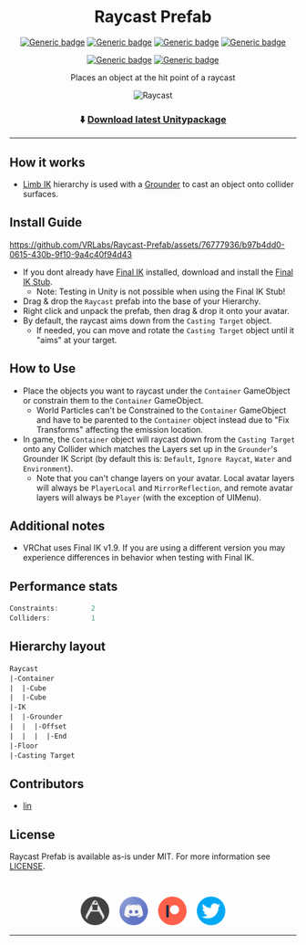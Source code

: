 <div align="center">

# Raycast Prefab

[![Generic badge](https://img.shields.io/github/downloads/VRLabs/Raycast-Prefab/total?label=Downloads)](https://github.com/VRLabs/Raycast-Prefab/releases/latest)
[![Generic badge](https://img.shields.io/badge/License-MIT-informational.svg)](https://github.com/VRLabs/Raycast-Prefab/blob/main/LICENSE)
[![Generic badge](https://img.shields.io/badge/Unity-2019.4.31f1-lightblue.svg)](https://unity3d.com/unity/whats-new/2019.4.31)
[![Generic badge](https://img.shields.io/badge/SDK-AvatarSDK3-lightblue.svg)](https://vrchat.com/home/download)

[![Generic badge](https://img.shields.io/discord/706913824607043605?color=%237289da&label=DISCORD&logo=Discord&style=for-the-badge)](https://discord.vrlabs.dev/)
[![Generic badge](https://img.shields.io/endpoint.svg?url=https%3A%2F%2Fshieldsio-patreon.vercel.app%2Fapi%3Fusername%3Dvrlabs%26type%3Dpatrons&style=for-the-badge)](https://patreon.vrlabs.dev/)

Places an object at the hit point of a raycast

![Raycast](https://github.com/VRLabs/Raycast-Prefab/assets/76777936/e06c6089-c2f2-49b2-8339-80ffe8642423)


### ⬇️ [Download latest Unitypackage](https://github.com/VRLabs/Raycast-Prefab/releases/latest)

<!-- 
### 📦 [Add to VRChat Creator Companion]() -->

</div>

---

## How it works

* [Limb IK](http://www.root-motion.com/finalikdox/html/page12.html) hierarchy is used with a [Grounder](http://www.root-motion.com/finalikdox/html/page9.html) to cast an object onto collider surfaces.

## Install Guide

https://github.com/VRLabs/Raycast-Prefab/assets/76777936/b97b4dd0-0615-430b-9f10-9a4c40f94d43

* If you dont already have [Final IK](https://assetstore.unity.com/packages/tools/animation/final-ik-14290) installed, download and install the [Final IK Stub](https://github.com/VRLabs/Final-IK-Stub).
  * Note: Testing in Unity is not possible when using the Final IK Stub!
* Drag & drop the ``Raycast`` prefab into the base of your Hierarchy.
* Right click and unpack the prefab, then drag & drop it onto your avatar.
* By default, the raycast aims down from the ``Casting Target`` object.
  * If needed, you can move and rotate the ``Casting Target`` object until it "aims" at your target.
 
## How to Use

* Place the objects you want to raycast under the ``Container`` GameObject or constrain them to the ``Container`` GameObject.
  * World Particles can't be Constrained to the ``Container`` GameObject and have to be parented to the ``Container`` object instead due to "Fix Transforms" affecting the emission location.
* In game, the ``Container`` object will raycast down from the ``Casting Target`` onto any Collider which matches the Layers set up in the ``Grounder``'s Grounder IK Script (by default this is: ``Default``, ``Ignore Raycat``, ``Water`` and ``Environment``).
  * Note that you can't change layers on your avatar. Local avatar layers will always be ``PlayerLocal`` and ``MirrorReflection``, and remote avatar layers will always be ``Player`` (with the exception of UIMenu).

## Additional notes

* VRChat uses Final IK v1.9. If you are using a different version you may experience differences in behavior when testing with Final IK.

## Performance stats

```c++
Constraints:        2
Colliders:          1
```

## Hierarchy layout

```html
Raycast
|-Container
|  |-Cube
|  |-Cube
|-IK
|  |-Grounder
|  |  |-Offset
|  |  |  |-End
|-Floor
|-Casting Target
```

## Contributors

* [lin](https://github.com/oofdesu)

## License

Raycast Prefab is available as-is under MIT. For more information see [LICENSE](https://github.com/VRLabs/Raycast-Prefab/blob/main/LICENSE).

​

<div align="center">

[<img src="https://github.com/VRLabs/Resources/raw/main/Icons/VRLabs.png" width="50" height="50">](https://vrlabs.dev "VRLabs")
<img src="https://github.com/VRLabs/Resources/raw/main/Icons/Empty.png" width="10">
[<img src="https://github.com/VRLabs/Resources/raw/main/Icons/Discord.png" width="50" height="50">](https://discord.vrlabs.dev/ "VRLabs")
<img src="https://github.com/VRLabs/Resources/raw/main/Icons/Empty.png" width="10">
[<img src="https://github.com/VRLabs/Resources/raw/main/Icons/Patreon.png" width="50" height="50">](https://patreon.vrlabs.dev/ "VRLabs")
<img src="https://github.com/VRLabs/Resources/raw/main/Icons/Empty.png" width="10">
[<img src="https://github.com/VRLabs/Resources/raw/main/Icons/Twitter.png" width="50" height="50">](https://twitter.com/vrlabsdev "VRLabs")

</div>

---
